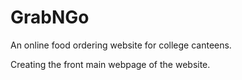 # GrabNGo
An online food ordering website for college canteens.

Creating the front main webpage of the website.

